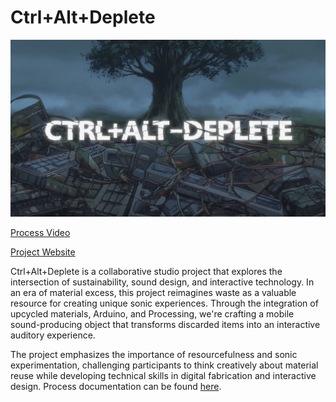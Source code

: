 # Ctrl+Alt+Deplete

![Project Logo](cad-logo.png)

[Process Video](CtrlAltDeplete.mp4)

[Project Website](https://iowasteland.com/sage/)

Ctrl+Alt+Deplete is a collaborative studio project that explores the intersection of sustainability, sound design, and interactive technology. In an era of material excess, this project reimagines waste as a valuable resource for creating unique sonic experiences. Through the integration of upcycled materials, Arduino, and Processing, we're crafting a mobile sound-producing object that transforms discarded items into an interactive auditory experience.

The project emphasizes the importance of resourcefulness and sonic experimentation, challenging participants to think creatively about material reuse while developing technical skills in digital fabrication and interactive design. Process documentation can be found [here](https://photos.app.goo.gl/EinfqBYZ3w3BtkeDA). 